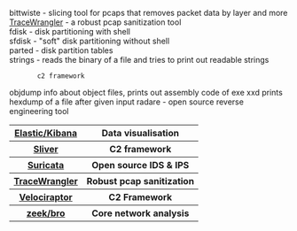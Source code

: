 bittwiste - slicing tool for pcaps that removes packet data by layer and more  
[TraceWrangler](https://www.tracewrangler.com) - a robust pcap sanitization tool  
fdisk - disk partitioning with shell  
sfdisk - "soft" disk partitioning without shell  
parted - disk partition tables  
strings - reads the binary of a file and tries to print out readable strings  

           c2 framework
objdump             info about object files, prints out assembly code of exe
xxd                 prints hexdump of a file after given input
radare - open source reverse engineering tool


<table>
    <tbody align=center>
        <tr>
            <th><a href="https://www.elastic.co/docs/get-started/the-stack">Elastic/Kibana</a></th>
            <th>Data visualisation</th>
        </tr>
        <tr>
            <th><a href="https://sliver.sh/docs">Sliver</a></th>
            <th>C2 framework</th>
        </tr>
        <tr>
            <th><a href="https://docs.suricata.io/en/latest/">Suricata</a></th>
            <th>Open source IDS & IPS</th>
        </tr>
        <tr>
            <th><a href="https://www.tracewrangler.com">TraceWrangler</a></th>
            <th>Robust pcap sanitization</th>
        </tr>
        <tr>
            <th><a href="https://docs.velociraptor.app">Velociraptor</a></th>
            <th>C2 Framework</th>
        </tr>
        <tr>
            <th><a href="https://docs.zeek.org/en/master/">zeek/bro</a></th>
            <th>Core network analysis</th>
        </tr>
    </tbody>
</table>